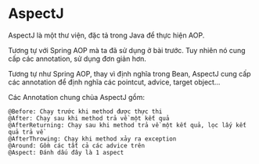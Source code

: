 # AspectJ 

AspectJ là một thư viện, đặc tả trong Java để thực hiện AOP.

Tương tự với Spring AOP mà ta đã sử dụng ở bài trước. Tuy nhiên nó cung cấp các annotation, sử dụng đơn giản hơn.

Tương tự như Spring AOP, thay vì định nghĩa trong Bean, AspectJ cung cấp các annotation để định nghĩa các pointcut, advice, target object…

Các Annotation chung chủa AspectJ gồm:

    @Before: Chạy trước khi method được thực thi
    @After: Chạy sau khi method trả về một kết quả
    @AfterReturning: Chạy sau khi method trả về một kết quả, lọc lấy kết quả trả về
    @AfterThrowing: Chạy khi method xảy ra exception
    @Around: Gồm các tất cả các advice trên
    @Aspect: Đánh dấu đây là 1 aspect
